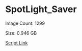 # SpotLight_Saver

Image Count: 1299

Size: 0.946 GB

[Script Link](https://github.com/liuyal/Archive/blob/master/Python/Utilities/Miscellaneous/spotlight_saver.py)
